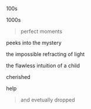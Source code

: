 100s

1000s

>  perfect moments

peeks into the mystery

the impossible refracting of light

the flawless intuition of a child

cherished 

help



> and evetually dropped